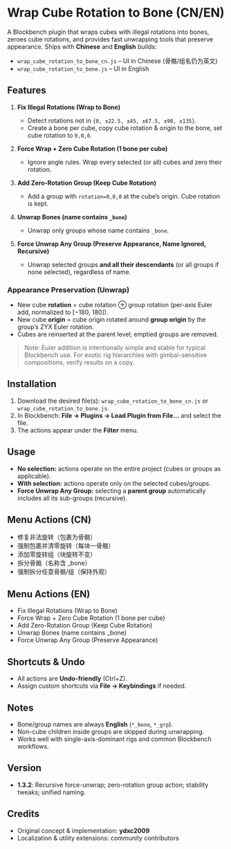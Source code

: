 # Wrap Cube Rotation to Bone (CN/EN)

A Blockbench plugin that wraps cubes with illegal rotations into bones, zeroes cube rotations, and provides fast unwrapping tools that preserve appearance. Ships with **Chinese** and **English** builds:

- `wrap_cube_rotation_to_bone_cn.js` – UI in Chinese (骨骼/组名仍为英文)
- `wrap_cube_rotation_to_bone.js` – UI in English

## Features

1. **Fix Illegal Rotations (Wrap to Bone)**
   - Detect rotations not in `{0, ±22.5, ±45, ±67.5, ±90, ±135}`.
   - Create a bone per cube, copy cube rotation & origin to the bone, set cube rotation to `0,0,0`.

2. **Force Wrap + Zero Cube Rotation (1 bone per cube)**
   - Ignore angle rules. Wrap every selected (or all) cubes and zero their rotation.

3. **Add Zero-Rotation Group (Keep Cube Rotation)**
   - Add a group with `rotation=0,0,0` at the cube’s origin. Cube rotation is kept.

4. **Unwrap Bones (name contains `_bone`)**
   - Unwrap only groups whose name contains `_bone`.

5. **Force Unwrap Any Group (Preserve Appearance, Name Ignored, Recursive)**
   - Unwrap selected groups **and all their descendants** (or all groups if none selected), regardless of name.

### Appearance Preservation (Unwrap)
- New cube **rotation** = cube rotation ⊕ group rotation (per-axis Euler add, normalized to [−180, 180]).
- New cube **origin** = cube origin rotated around **group origin** by the group’s ZYX Euler rotation.
- Cubes are reinserted at the parent level; emptied groups are removed.

> Note: Euler addition is intentionally simple and stable for typical Blockbench use. For exotic rig hierarchies with gimbal-sensitive compositions, verify results on a copy.

## Installation

1. Download the desired file(s): `wrap_cube_rotation_to_bone_cn.js` or `wrap_cube_rotation_to_bone.js`.
2. In Blockbench: **File → Plugins → Load Plugin from File…** and select the file.
3. The actions appear under the **Filter** menu.

## Usage

- **No selection:** actions operate on the entire project (cubes or groups as applicable).
- **With selection:** actions operate only on the selected cubes/groups.
- **Force Unwrap Any Group:** selecting a **parent group** automatically includes all its sub-groups (recursive).

## Menu Actions (CN)

- 修复非法旋转（包裹为骨骼）
- 强制包裹并清零旋转（每块一骨骼）
- 添加零旋转组（块旋转不变）
- 拆分骨骼（名称含 _bone）
- 强制拆分任意骨骼/组（保持外观）

## Menu Actions (EN)

- Fix Illegal Rotations (Wrap to Bone)
- Force Wrap + Zero Cube Rotation (1 bone per cube)
- Add Zero-Rotation Group (Keep Cube Rotation)
- Unwrap Bones (name contains _bone)
- Force Unwrap Any Group (Preserve Appearance)

## Shortcuts & Undo

- All actions are **Undo-friendly** (Ctrl+Z).
- Assign custom shortcuts via **File → Keybindings** if needed.

## Notes

- Bone/group names are always **English** (`*_bone`, `*_grp`).
- Non-cube children inside groups are skipped during unwrapping.
- Works well with single-axis-dominant rigs and common Blockbench workflows.

## Version

- **1.3.2**: Recursive force-unwrap; zero-rotation group action; stability tweaks; unified naming.

## Credits

- Original concept & implementation: **ydxc2009**  
- Localization & utility extensions: community contributors
